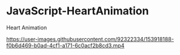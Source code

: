 # JavaScript-HeartAnimation
Heart Animation

https://user-images.githubusercontent.com/92322334/153918188-f0b6d469-b0ad-4cf1-a171-6c0acf2b8cd3.mp4


